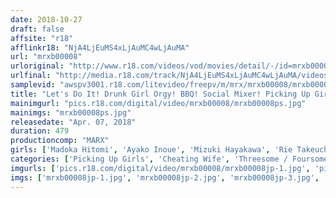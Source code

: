 ```yaml
---
date: 2018-10-27
draft: false
affsite: "r18"
afflinkr18: "NjA4LjEuMS4xLjAuMC4wLjAuMA"
url: "mrxb00008"
urloriginal: "http://www.r18.com/videos/vod/movies/detail/-/id=mrxb00008"
urlfinal: "http://media.r18.com/track/NjA4LjEuMS4xLjAuMC4wLjAuMA/videos/vod/movies/detail/-/id=mrxb00008"
samplevid: "awspv3001.r18.com/litevideo/freepv/m/mrx/mrxb00008/mrxb00008_dmb_w.mp4"
title: "Let's Do It! Drunk Girl Orgy! BBQ! Social Mixer! Picking Up Girls! Fuck Em And Leave Em! The Best Drinking Party Where Anything Can Happen!"
mainimgurl: "pics.r18.com/digital/video/mrxb00008/mrxb00008ps.jpg"
mainimgs: "mrxb00008ps.jpg"
releasedate: "Apr. 07, 2018"
duration: 479
productioncomp: "MARX"
girls: ['Madoka Hitomi', 'Ayako Inoue', 'Mizuki Hayakawa', 'Rie Takeuchi', 'Hana Aoyama', 'Rika Mari', 'Kanon Akiyoshi', 'Mihina Nagai']
categories: ['Picking Up Girls', 'Cheating Wife', 'Threesome / Foursome', 'Compilation', 'Over 4 Hours']
imgurls: ['pics.r18.com/digital/video/mrxb00008/mrxb00008jp-1.jpg', 'pics.r18.com/digital/video/mrxb00008/mrxb00008jp-2.jpg', 'pics.r18.com/digital/video/mrxb00008/mrxb00008jp-3.jpg', 'pics.r18.com/digital/video/mrxb00008/mrxb00008jp-4.jpg', 'pics.r18.com/digital/video/mrxb00008/mrxb00008jp-5.jpg', 'pics.r18.com/digital/video/mrxb00008/mrxb00008jp-6.jpg', 'pics.r18.com/digital/video/mrxb00008/mrxb00008jp-7.jpg', 'pics.r18.com/digital/video/mrxb00008/mrxb00008jp-8.jpg', 'pics.r18.com/digital/video/mrxb00008/mrxb00008jp-9.jpg', 'pics.r18.com/digital/video/mrxb00008/mrxb00008jp-10.jpg', 'pics.r18.com/digital/video/mrxb00008/mrxb00008jp-11.jpg', 'pics.r18.com/digital/video/mrxb00008/mrxb00008jp-12.jpg', 'pics.r18.com/digital/video/mrxb00008/mrxb00008jp-13.jpg', 'pics.r18.com/digital/video/mrxb00008/mrxb00008jp-14.jpg', 'pics.r18.com/digital/video/mrxb00008/mrxb00008jp-15.jpg', 'pics.r18.com/digital/video/mrxb00008/mrxb00008jp-16.jpg', 'pics.r18.com/digital/video/mrxb00008/mrxb00008jp-17.jpg', 'pics.r18.com/digital/video/mrxb00008/mrxb00008jp-18.jpg', 'pics.r18.com/digital/video/mrxb00008/mrxb00008jp-19.jpg', 'pics.r18.com/digital/video/mrxb00008/mrxb00008jp-20.jpg']
imgs: ['mrxb00008jp-1.jpg', 'mrxb00008jp-2.jpg', 'mrxb00008jp-3.jpg', 'mrxb00008jp-4.jpg', 'mrxb00008jp-5.jpg', 'mrxb00008jp-6.jpg', 'mrxb00008jp-7.jpg', 'mrxb00008jp-8.jpg', 'mrxb00008jp-9.jpg', 'mrxb00008jp-10.jpg', 'mrxb00008jp-11.jpg', 'mrxb00008jp-12.jpg', 'mrxb00008jp-13.jpg', 'mrxb00008jp-14.jpg', 'mrxb00008jp-15.jpg', 'mrxb00008jp-16.jpg', 'mrxb00008jp-17.jpg', 'mrxb00008jp-18.jpg', 'mrxb00008jp-19.jpg', 'mrxb00008jp-20.jpg']
---
```

